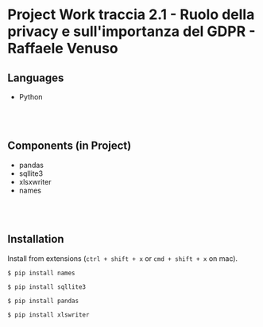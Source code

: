 # Project Work traccia 2.1 - Ruolo della privacy e sull'importanza del GDPR - Raffaele Venuso
## Languages
- Python
<br>
<br>

## Components (in Project)
- pandas
- sqllite3
- xlsxwriter
- names
<br>
<br>

## Installation
Install from extensions (`ctrl + shift + x` or `cmd + shift + x` on mac).
```
$ pip install names
```

```
$ pip install sqllite3
```

```
$ pip install pandas
```

```
$ pip install xlswriter
```

